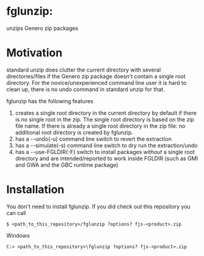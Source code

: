 # fglunzip: 
unzips Genero zip packages

# Motivation
standard unzip does clutter the current directory with several directories/files if the Genero zip package doesn't contain a single root directory.
For the novice/unexperienced command line user it is hard to clean up, there is no undo command in standard unzip for that.

fglunzip has the following features
1. creates a single root directory in the current directory by default if there is no single root in the zip. The single root directory is based on the zip file name.
If there is already a single root directory in the zip file: no additional root directory is created by fglunzip.
2. has a --undo(-u) command line switch to revert the extraction
3. has a --simulate(-s) command line switch to dry run the extraction/undo
4. has a --use-FGLDIR(-F) switch to install packages *without* a single root directory and are intended/reported to work inside FGLDIR (such as GMI and GWA and the GBC runtime package)

# Installation

You don't need to install fglunzip.
If you did check out this repository you can call
```
$ <path_to_this_repository>/fglunzip ?options? fjs-<product>.zip
```

Windows
```
C:> <path_to_this_repository>\fglunzip ?options? fjs-<product>.zip
```

